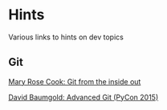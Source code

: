# Hints

Various links to hints on dev topics

## Git

[Mary Rose Cook: Git from the inside out](https://maryrosecook.com/blog/post/git-from-the-inside-out)

[David Baumgold: Advanced Git (PyCon 2015)](https://www.youtube.com/watch?v=4EOZvow1mk4)
